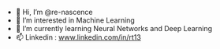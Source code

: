 - 👋 Hi, I’m @re-nascence
- 👀 I’m interested in Machine Learning
- 🌱 I’m currently learning Neural Networks and Deep Learning
- 📫 Linkedin : www.linkedin.com/in/rt13


<!---
re-nascence/re-nascence is a ✨ special ✨ repository because its `README.md` (this file) appears on your GitHub profile.
You can click the Preview link to take a look at your changes.
--->
